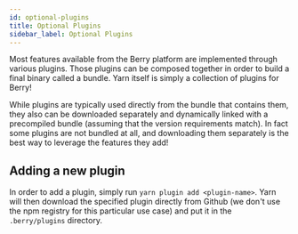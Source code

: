 ```yaml
---
id: optional-plugins
title: Optional Plugins
sidebar_label: Optional Plugins
---
```


Most features available from the Berry platform are implemented through various
plugins. Those plugins can be composed together in order to build a final
binary called a bundle. Yarn itself is simply a collection of plugins for
Berry!

While plugins are typically used directly from the bundle that contains them,
they also can be downloaded separately and dynamically linked with a
precompiled bundle (assuming that the version requirements match). In fact
some plugins are not bundled at all, and downloading them separately is the
best way to leverage the features they add!

## Adding a new plugin

In order to add a plugin, simply run `yarn plugin add <plugin-name>`. Yarn will
then download the specified plugin directly from Github (we don't use the npm
registry for this particular use case) and put it in the `.berry/plugins`
directory.
